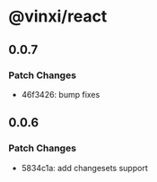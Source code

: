 # @vinxi/react

## 0.0.7

### Patch Changes

- 46f3426: bump fixes

## 0.0.6

### Patch Changes

- 5834c1a: add changesets support
